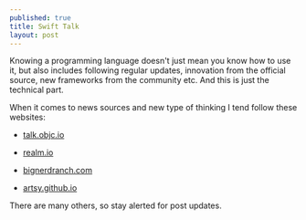 ```yaml
---
published: true
title: Swift Talk
layout: post
---
```

Knowing a programming language doesn't just mean you know how to use it, but also includes following regular updates, innovation from the official source, new frameworks from the community etc.
And this is just the technical part.

When it comes to news sources and new type of thinking I tend follow these websites:


- [talk.objc.io](https://talk.objc.io/)

- [realm.io](https://realm.io/news)

- [bignerdranch.com](https://www.bignerdranch.com/)

- [artsy.github.io](https://artsy.github.io/)

There are many others, so stay alerted for post updates.